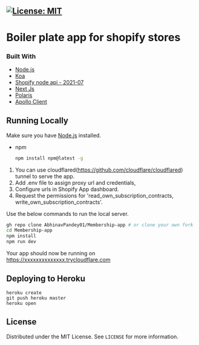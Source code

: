 [![License: MIT](https://img.shields.io/badge/License-MIT-green.svg)](LICENSE.md)
---

# Boiler plate app for shopify stores

### Built With

* [Node.js](http://nodejs.org/)
* [Koa](https://koajs.com/)
* [Shopify node api - 2021-07](https://github.com/Shopify/shopify-node-api)
* [Next Js](https://nextjs.org/)
* [Polaris](https://polaris.shopify.com/)
* [Apollo Client](https://github.com/apollographql/apollo-client)


## Running Locally

Make sure you have [Node.js](http://nodejs.org/) installed.
* npm
  ```sh
  npm install npm@latest -g
  ```

1. You can use cloudflared(https://github.com/cloudflare/cloudflared) tunnel to serve the app. 
2. Add .env file to assign proxy url and credentials, 
3. Configure urls in Shopify App dashboard.
4. Request the permissions for 'read_own_subscription_contracts, write_own_subscription_contracts'.

Use the below commands to run the local server.

```sh
gh repo clone AbhinavPandey01/Membership-app # or clone your own fork
cd Membership-app
npm install
npm run dev
```

Your app should now be running on https://xxxxxxxxxxxxxx.trycloudflare.com

## Deploying to Heroku

```
heroku create
git push heroku master
heroku open
```



<!-- LICENSE -->
## License

Distributed under the MIT License. See `LICENSE` for more information.

